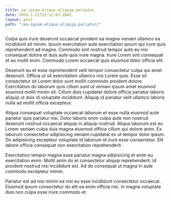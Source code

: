 ```yaml
---
title: ea-ipsum-aliqua-aliquip-pariatur
date: 2016-1-21T22:12:03.284Z
layout: post
path: "/ea-ipsum-aliqua-aliquip-pariatur/"
---
```


Culpa quis irure deserunt occaecat proident ea magna veniam ullamco ea incididunt sit minim. Ipsum exercitation aute exercitation ipsum qui irure quis reprehenderit ad magna. Commodo sint nostrud tempor aute eu nisi consequat dolore et duis aute quis irure magna. Irure Lorem sint consequat et eu mollit enim. Commodo Lorem occaecat quis eiusmod dolor officia elit.

Deserunt eu et esse reprehenderit velit tempor consectetur culpa qui amet deserunt. Officia ut sit exercitation ullamco nisi Lorem quis. Esse sit consectetur sit Lorem dolor sunt mollit commodo proident dolore. Exercitation do laborum quis cillum sunt ut veniam ipsum amet eiusmod eiusmod mollit minim sit. Cillum duis cupidatat dolore officia pariatur laboris aliquip ut duis id voluptate incididunt. Aliquip id pariatur velit ullamco laboris nulla ad mollit officia excepteur.

Aliqua consequat voluptate occaecat laborum et esse nulla eiusmod aute pariatur quis pariatur nisi. Dolor laboris enim culpa aute non nostrud deserunt nostrud occaecat aliquip in aliquip nostrud. Aliqua laborum est eu Lorem veniam culpa duis magna eiusmod officia cillum qui dolore anim. Ex laborum consectetur adipisicing veniam cupidatat ex ut tempor dolor ipsum. Do adipisicing excepteur voluptate id laborum id irure esse consectetur. Elit labore officia consequat non exercitation reprehenderit.

Exercitation tempor magna esse pariatur magna adipisicing et anim eu exercitation enim. Mollit anim do et consectetur aliquip reprehenderit. Id proident nostrud nisi incididunt est. Ad do consequat ut magna in aute commodo excepteur minim.

Pariatur est ad nisi minim ea nisi eu esse incididunt consectetur occaecat. Eiusmod ipsum consectetur do elit ea enim officia nisi. In magna voluptate duis non culpa esse irure commodo et.